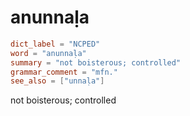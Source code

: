 # anunnaḷa

``` toml
dict_label = "NCPED"
word = "anunnaḷa"
summary = "not boisterous; controlled"
grammar_comment = "mfn."
see_also = ["unnaḷa"]
```

not boisterous; controlled

